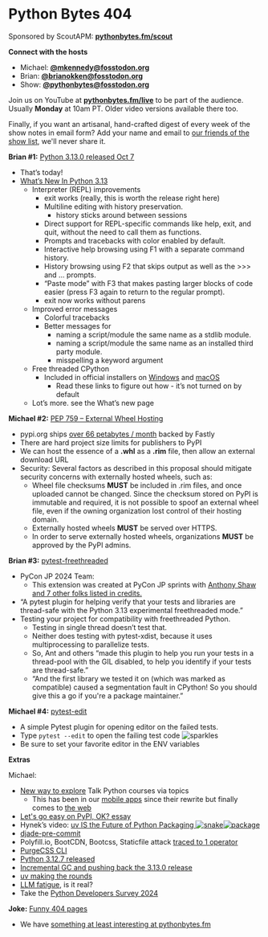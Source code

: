 # Python Bytes 404

Sponsored by ScoutAPM: [**pythonbytes.fm/scout**](https://pythonbytes.fm/scout)

**Connect with the hosts**

- Michael: [**@mkennedy@fosstodon.org**](https://fosstodon.org/@mkennedy)
- Brian: [**@brianokken@fosstodon.org**](https://fosstodon.org/@brianokken)
- Show: [**@pythonbytes@fosstodon.org**](https://fosstodon.org/@pythonbytes)

Join us on YouTube at [**pythonbytes.fm/live**](https://pythonbytes.fm/stream/live) to be part of the audience. Usually **Monday** at 10am PT. Older video versions available there too.

Finally, if you want an artisanal, hand-crafted digest of every week of the show notes in email form? Add your name and email to [our friends of the show list](https://pythonbytes.fm/friends-of-the-show), we'll never share it. 

**Brian #1:** [Python 3.13.0 released Oct 7](https://www.python.org/downloads/release/python-3130/)

- That’s today!
- [What’s New In Python 3.13](https://docs.python.org/3.13/whatsnew/3.13.html)
  - Interpreter (REPL) improvements
    - exit works (really, this is worth the release right here)
    - Multiline editing with history preservation.
      - history sticks around between sessions
    - Direct support for REPL-specific commands like help, exit, and quit, without the need to call them as functions.
    - Prompts and tracebacks with color enabled by default.
    - Interactive help browsing using F1 with a separate command history.
    - History browsing using F2 that skips output as well as the >>> and … prompts.
    - “Paste mode” with F3 that makes pasting larger blocks of code easier (press F3 again to return to the regular prompt).
    - exit now works without parens
  - Improved error messages
    - Colorful tracebacks
    - Better messages for
      - naming a script/module the same name as a stdlib module.
      - naming a script/module the same name as an installed third party module.
      - misspelling a keyword argument
  - Free threaded CPython
    - Included in official installers on [Windows](https://docs.python.org/3.13/using/windows.html#install-freethreaded-windows) and [macOS](https://docs.python.org/3.13/using/mac.html#install-freethreaded-macos)
      - Read these links to figure out how - it’s not turned on by default
  - Lot’s more. see the What’s new page

**Michael #2:** [PEP 759 – External Wheel Hosting](https://peps.python.org/pep-0759/)

- pypi.org ships [over 66 petabytes / month](https://www.fastly.com/customers/python-software-foundation/) backed by Fastly
- There are hard project size limits for publishers to PyPI
- We can host the essence of a **.whl** as a **.rim** file, then allow an external download URL
- Security: Several factors as described in this proposal should mitigate security concerns with externally hosted wheels, such as:
  - Wheel file checksums **MUST** be included in .rim files, and once uploaded cannot be changed. Since the checksum stored on PyPI is immutable and required, it is not possible to spoof an external wheel file, even if the owning organization lost control of their hosting domain.
  - Externally hosted wheels **MUST** be served over HTTPS.
  - In order to serve externally hosted wheels, organizations **MUST** be approved by the PyPI admins.

**Brian #3:** [pytest-freethreaded](https://pypi.org/project/pytest-freethreaded/)

- PyCon JP 2024 Team:
  - This extension was created at PyCon JP sprints with [Anthony Shaw and 7 other folks listed in credits.](https://github.com/tonybaloney/pytest-freethreaded/blob/main/README.md#credits)
- “A pytest plugin for helping verify that your tests and libraries are thread-safe with the Python 3.13 experimental freethreaded mode.”
- Testing your project for compatibility with freethreaded Python.
  - Testing in single thread doesn’t test that.
  - Neither does testing with pytest-xdist, because it uses multiprocessing to parallelize tests.
  - So, Ant and others “made this plugin to help you run your tests in a thread-pool with the GIL disabled, to help you identify if your tests are thread-safe.”
  - “And the first library we tested it on (which was marked as compatible) caused a segmentation fault in CPython! So you should give this a go if you're a package maintainer.”

**Michael #4:** [pytest-edit](https://github.com/MrMino/pytest-edit)

- A simple Pytest plugin for opening editor on the failed tests.
- Type `pytest --edit` to open the failing test code ![sparkles](https://paper.dropboxstatic.com/static/img/ace/emoji/2728.png?version=8.0.0)
- Be sure to set your favorite editor in the ENV variables

**Extras** 

Michael:

- [New way to explore](https://training.talkpython.fm/courses/all) Talk Python courses via topics
  - This has been in our [mobile apps](https://training.talkpython.fm/apps) since their rewrite but finally comes to [the web](https://training.talkpython.fm/courses/all)
- [Let's go easy on PyPI, OK? essay](https://mkennedy.codes/posts/lets-go-easy-on-pypi-ok/)
- Hynek’s video: [uv IS the Future of Python Packaging ](https://www.youtube.com/watch?v=8UuW8o4bHbw)[![snake](https://paper.dropboxstatic.com/static/img/ace/emoji/1f40d.png?version=8.0.0)](https://www.youtube.com/watch?v=8UuW8o4bHbw)[![package](https://paper.dropboxstatic.com/static/img/ace/emoji/1f4e6.png?version=8.0.0)](https://www.youtube.com/watch?v=8UuW8o4bHbw)
- [djade-pre-commit](https://github.com/adamchainz/djade-pre-commit)
- Polyfill.io, BootCDN, Bootcss, Staticfile attack [traced to 1 operator](https://www.bleepingcomputer.com/news/security/polyfillio-bootcdn-bootcss-staticfile-attack-traced-to-1-operator/)
- [PurgeCSS CLI](https://purgecss.com/CLI.html) 
- [Python 3.12.7 released](https://blog.python.org/2024/10/python-3127-released.html)
- [Incremental GC and pushing back the 3.13.0 release](https://discuss.python.org/t/incremental-gc-and-pushing-back-the-3-13-0-release/65285/1)
- [uv making the rounds](https://fosstodon.org/@midnitte/113239548093653991)
- [LLM fatigue](https://fosstodon.org/@mkennedy/113247714541010618), is it real?
- Take the [Python Developers Survey 2024](https://survey.alchemer.com/s3/8009809/l-python-developers-survey-2024/?utm_source=pythonbytespodcast)

**Joke:** [Funny 404 pages](https://inzonedesign.com/blog/28-cleverly-funny-creative-404-error-pages/)

- We have [something at least interesting at pythonbytes.fm](https://pythonbytes.fm/not-found-page-or-something)